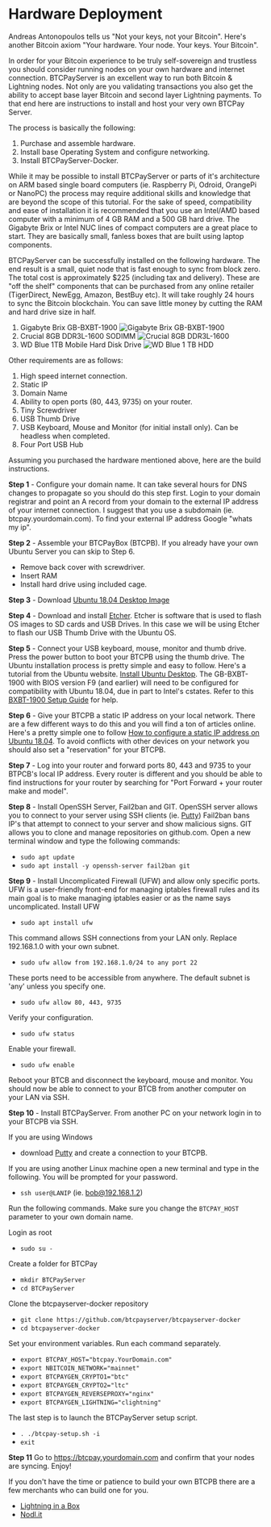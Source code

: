 # Hardware Deployment

Andreas Antonopoulos tells us "Not your keys, not your Bitcoin".  Here's another Bitcoin axiom "Your hardware.  Your node.  Your keys.  Your Bitcoin".

In order for your Bitcoin experience to be truly self-sovereign and trustless you should consider running nodes on your own hardware and internet connection. BTCPayServer is an excellent way to run both Bitcoin & Lightning nodes.  Not only are you validating transactions you also get the ability to accept base layer Bitcoin and second layer Lightning payments.
To that end here are instructions to install and host your very own BTCPay Server.

The process is basically the following:

1. Purchase and assemble hardware.
2. Install base Operating System and configure networking.
3. Install BTCPayServer-Docker.

While it may be possible to install BTCPayServer or parts of it's architecture on ARM based single board computers (ie. Raspberry Pi, Odroid, OrangePi or NanoPC) the process may require additional skills and knowledge that are beyond the scope of this tutorial.
For the sake of speed, compatibility and ease of installation it is recommended that you use an Intel/AMD based computer with a minimum of 4 GB RAM and a 500 GB hard drive.  The Gigabyte Brix or Intel NUC lines of compact computers are a great place to start. They are basically small, fanless boxes that are built using laptop components.

BTCPayServer can be successfully installed on the following hardware.  The end result is a small, quiet node that is fast enough to sync from block zero.  The total cost is approximately $225 (including tax and delivery).  These are "off the shelf" components that can be purchased from any online retailer (TigerDirect, NewEgg, Amazon, BestBuy etc).   It will take roughly 24 hours to sync the Bitcoin blockchain. You can save little money by cutting the RAM and hard drive size in half.

1. Gigabyte Brix GB-BXBT-1900
![Gigabyte Brix GB-BXBT-1900](https://i1.wp.com/lightninginabox.co/wp-content/uploads/2018/08/20150603180458_m.png?resize=300%2C254&ssl=1 "Gigabyte Brix GB-BXBT-1900")
2. Crucial 8GB DDR3L-1600 SODIMM
![Crucial 8GB DDR3L-1600](https://i0.wp.com/lightninginabox.co/wp-content/uploads/2018/08/204-pinsodimmddr3.png?resize=300%2C133&ssl=1 "Crucial 8GB DDR3L-1600 SODIMM")
3. WD Blue 1TB Mobile Hard Disk Drive
![WD Blue 1 TB HDD](https://i1.wp.com/lightninginabox.co/wp-content/uploads/2018/08/81qCyd2gDL._SL1500_.jpg?resize=300%2C300&ssl=1 "WD Blue 1TB Mobile Hard Disk Drive")


Other requirements are as follows:

1. High speed internet connection.
2. Static IP
3. Domain Name
4. Ability to open ports (80, 443, 9735) on your router.
5. Tiny Screwdriver
6. USB Thumb Drive
7. USB Keyboard, Mouse and Monitor (for initial install only). Can be headless when completed.
8. Four Port USB Hub

Assuming you purchased the hardware mentioned above, here are the build instructions.

**Step 1** - Configure your domain name.
It can take several hours for DNS changes to propagate so you should do this step first.  Login to your domain registrar and point an A record from your domain to the external IP address of your internet connection.  I suggest that you use a subdomain (ie. btcpay.yourdomain.com).  To find your external IP address Google "whats my ip".

**Step 2** - Assemble your BTCPayBox (BTCPB).  If you already have your own Ubuntu Server you can skip to Step 6.

- Remove back cover with screwdriver.
- Insert RAM
- Install hard drive using included cage.

**Step 3** - Download [Ubuntu 18.04 Desktop Image](http://releases.ubuntu.com/18.04/)

**Step 4** - Download and install [Etcher](https://etcher.io/).  Etcher is software that is used to flash OS images to SD cards and USB Drives.
In this case we will be using Etcher to flash our USB Thumb Drive with the Ubuntu OS.

**Step 5** - Connect your USB keyboard, mouse, monitor and thumb drive.  Press the power button to boot your BTCPB using the thumb drive.  The Ubuntu installation process is pretty simple and easy to follow. Here's a tutorial from the Ubuntu website.  [Install Ubuntu Desktop](https://tutorials.ubuntu.com/tutorial/tutorial-install-ubuntu-desktop#0). The GB-BXBT-1900 with BIOS version F9 (and earlier) will need to be configured for compatibility with Ubuntu 18.04, due in part to Intel's cstates. Refer to this [BXBT-1900 Setup Guide](https://gist.github.com/plembo/4d52f7c71739a54f1a023814bbb87e00) for help.

**Step 6** - Give your BTCPB a static IP address on your local network. There are a few different ways to do this and you will find a ton of articles online. Here's a pretty simple one to follow [How to configure a static IP address on Ubuntu 18.04](https://linuxconfig.org/how-to-configure-static-ip-address-on-ubuntu-18-04-bionic-beaver-linux).  To avoid conflicts with other devices on your network you should also set a "reservation" for your BTCPB.

**Step 7** - Log into your router and forward ports 80, 443 and 9735 to your BTPCB's local IP address. Every router is different and you should be able to find instructions for your router by searching for "Port Forward + your router make and model".

**Step 8** - Install OpenSSH Server, Fail2ban and GIT.  OpenSSH server allows you to connect to your server using SSH clients (ie. [Putty](https://www.putty.org/)) Fail2ban bans IP's that attempt to connect to your server and show malicious signs.  GIT allows you to clone and manage repositories on github.com.
Open a new terminal window and type the following commands:
- `sudo apt update`
- `sudo apt install -y openssh-server fail2ban git`

**Step 9** - Install Uncomplicated Firewall (UFW) and allow only specific ports. UFW is a user-friendly front-end for managing iptables firewall rules and its main goal is to make managing iptables easier or as the name says uncomplicated.
Install UFW
- `sudo apt install ufw`

This command allows SSH connections from your LAN only. Replace 192.168.1.0 with your own subnet.
- `sudo ufw allow from 192.168.1.0/24 to any port 22`

These ports need to be accessible from anywhere.  The default subnet is 'any' unless you specify one.
- `sudo ufw allow 80, 443, 9735`

Verify your configuration.
- `sudo ufw status`

Enable your firewall.
- `sudo ufw enable`

Reboot your BTCB and disconnect the keyboard, mouse and monitor. You should now be able to connect to your BTCB from another computer on your LAN via SSH.

**Step 10** - Install BTCPayServer.
From another PC on your network login in to your BTCPB via SSH.

If you are using Windows
 - download [Putty](http://releases.ubuntu.com/18.04/) and create a connection to your BTCPB.

If you are using another Linux machine open a new terminal and type in the following.  You will be prompted for your password.
- `ssh user@LANIP` (ie. bob@192.168.1.2)

Run the following commands.  Make sure you change the `BTCPAY_HOST` parameter to your own domain name.

Login as root
- `sudo su -`

Create a folder for BTCPay
- `mkdir BTCPayServer`
- `cd BTCPayServer`

Clone the btcpayserver-docker repository
- `git clone https://github.com/btcpayserver/btcpayserver-docker`
- `cd btcpayserver-docker`

Set your environment variables. Run each command separately.
- `export BTCPAY_HOST="btcpay.YourDomain.com"`
- `export NBITCOIN_NETWORK="mainnet"`
- `export BTCPAYGEN_CRYPTO1="btc"`
- `export BTCPAYGEN_CRYPTO2="ltc"`
- `export BTCPAYGEN_REVERSEPROXY="nginx"`
- `export BTCPAYGEN_LIGHTNING="clightning"`

The last step is to launch the BTCPayServer setup script.
- `. ./btcpay-setup.sh -i`
- `exit`

**Step 11**
Go to https://btcpay.yourdomain.com and confirm that your nodes are syncing.
Enjoy!

If you don't have the time or patience to build your own BTCPB there are a few merchants who can build one for you.

- [Lightning in a Box](https://lightninginabox.co)
- [Nodl.it](https://nodl.it)
